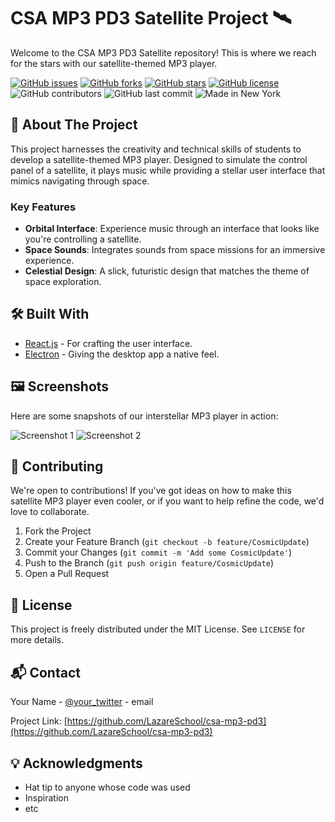 # CSA MP3 PD3 Satellite Project 🛰️

Welcome to the CSA MP3 PD3 Satellite repository! This is where we reach for the stars with our satellite-themed MP3 player.

[![GitHub issues](https://img.shields.io/github/issues/LazareSchool/csa-mp3-pd3.svg)](https://github.com/LazareSchool/csa-mp3-pd3/issues)
[![GitHub forks](https://img.shields.io/github/forks/LazareSchool/csa-mp3-pd3.svg)](https://github.com/LazareSchool/csa-mp3-pd5/network)
[![GitHub stars](https://img.shields.io/github/stars/LazareSchool/csa-mp3-pd3.svg)](https://github.com/LazareSchool/csa-mp3-pd3/stargazers)
[![GitHub license](https://img.shields.io/github/license/LazareSchool/csa-mp3-pd3.svg)](https://github.com/LazareSchool/csa-mp3-pd3/blob/master/LICENSE)
![GitHub contributors](https://img.shields.io/github/contributors/LazareSchool/csa-mp3-pd3.svg)
![GitHub last commit](https://img.shields.io/github/last-commit/LazareSchool/csa-mp3-pd3.svg)
![Made in New York](https://img.shields.io/badge/Made%20in-New%20York-1f425f.svg)

## 🚀 About The Project

This project harnesses the creativity and technical skills of students to develop a satellite-themed MP3 player. Designed to simulate the control panel of a satellite, it plays music while providing a stellar user interface that mimics navigating through space.

### Key Features

- **Orbital Interface**: Experience music through an interface that looks like you're controlling a satellite.
- **Space Sounds**: Integrates sounds from space missions for an immersive experience.
- **Celestial Design**: A slick, futuristic design that matches the theme of space exploration.

## 🛠️ Built With

- [React.js](https://reactjs.org/) - For crafting the user interface.
- [Electron](https://www.electronjs.org/) - Giving the desktop app a native feel.

## 🖼️ Screenshots

Here are some snapshots of our interstellar MP3 player in action:

![Screenshot 1](url_to_screenshot)
![Screenshot 2](url_to_screenshot)

## 🤝 Contributing

We're open to contributions! If you've got ideas on how to make this satellite MP3 player even cooler, or if you want to help refine the code, we'd love to collaborate.

1. Fork the Project
2. Create your Feature Branch (`git checkout -b feature/CosmicUpdate`)
3. Commit your Changes (`git commit -m 'Add some CosmicUpdate'`)
4. Push to the Branch (`git push origin feature/CosmicUpdate`)
5. Open a Pull Request

## 📜 License

This project is freely distributed under the MIT License. See `LICENSE` for more details.

## 📬 Contact

Your Name - [@your_twitter](https://twitter.com/your_twitter) - email

Project Link: [https://github.com/LazareSchool/csa-mp3-pd3](https://github.com/LazareSchool/csa-mp3-pd3)

## 💡 Acknowledgments

- Hat tip to anyone whose code was used
- Inspiration
- etc


